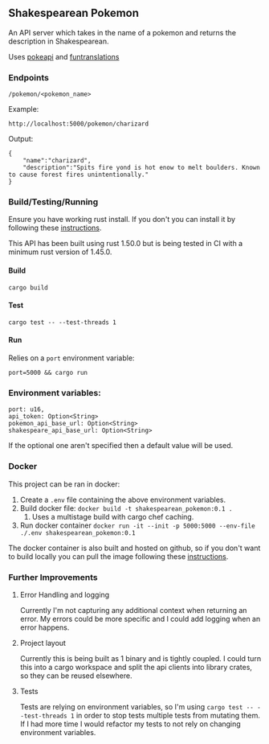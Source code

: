 ## Shakespearean Pokemon
An API server which takes in the name of a pokemon and returns the description in Shakespearean.

Uses [pokeapi](https://pokeapi.co/) and [funtranslations](https://funtranslations.com/api/shakespeare)

### Endpoints
```
/pokemon/<pokemon_name>
```
Example:
```
http://localhost:5000/pokemon/charizard
```
Output:
```
{
	"name":"charizard",
	"description":"Spits fire yond is hot enow to melt boulders. Known to cause forest fires unintentionally."
}
```


### Build/Testing/Running
Ensure you have working rust install. If you don't you can install it by following these [instructions](https://www.rust-lang.org/tools/install).

This API has been built using rust 1.50.0 but is being tested in CI with a minimum rust version of 1.45.0.

#### Build
```
cargo build
```
#### Test
```
cargo test -- --test-threads 1
```
#### Run
Relies on a `port` environment variable:
```
port=5000 && cargo run
```

### Environment variables:
```
port: u16,
api_token: Option<String>
pokemon_api_base_url: Option<String>
shakespeare_api_base_url: Option<String>
```
If the optional one aren't specified then a default value will be used.

### Docker
This project can be ran in docker:
1. Create a `.env` file containing the above environment variables.
2. Build docker file: `docker build -t shakespearean_pokemon:0.1 .`
   1. Uses a multistage build with cargo chef caching.
3. Run docker container `docker run -it --init -p 5000:5000 --env-file ./.env shakespearean_pokemon:0.1`

The docker container is also built and hosted on github, so if you don't want to build locally you can pull the image following these [instructions](https://github.com/jdon/shakespearean_pokemon/packages/666939).

### Further Improvements
1. Error Handling and logging
   
   Currently I'm not capturing any additional context when returning an error.
   My errors could be more specific and I could add logging when an error happens.

2. Project layout
   
   Currently this is being built as 1 binary and is tightly coupled. I could turn this into a cargo workspace and split the api clients into library crates, so they can be reused elsewhere.
3. Tests
   
   Tests are relying on environment variables, so I'm using `cargo test -- --test-threads 1` in order to stop tests multiple tests from mutating them. If I had more time I would refactor my tests to not rely on changing environment variables.